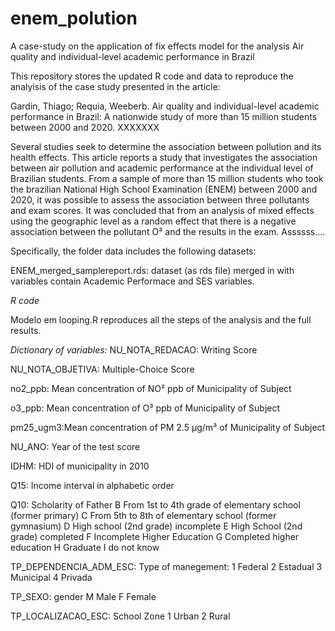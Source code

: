 # enem_polution
A case-study on the application of fix effects model  for the analysis Air quality and individual-level academic performance in Brazil

This repository stores the updated R code and data to reproduce the analyisis of the case study presented in the article:

Gardin, Thiago; Requia, Weeberb. Air quality and individual-level academic performance in Brazil: A nationwide study of more than 15 million students between 2000 and 2020. XXXXXXX

Several studies seek to determine the association between pollution and its health effects. This article reports a study that investigates the association between air pollution and academic performance at the individual level of Brazilian students. From a sample of more than 15 million students who took the  brazilian National High School Examination (ENEM) between 2000 and 2020, it was possible to assess the association between three pollutants and exam scores. It was concluded that from an analysis of mixed effects using the geographic level as a random effect that there is a negative association between the pollutant O³ and the results in the exam. Assssss….


Specifically, the folder data includes the following datasets:

ENEM_merged_samplereport.rds: dataset (as rds file) merged in with variables contain Academic Performace and SES variables.
    
*R code*

Modelo em looping.R reproduces all the steps of the analysis and the full results.

*Dictionary of variables:*
  NU_NOTA_REDACAO:      Writing Score
  
  NU_NOTA_OBJETIVA:     Multiple-Choice Score
  
  no2_ppb:  Mean concentration of NO² ppb of Municipality of Subject
  
  o3_ppb: Mean concentration of O³ ppb of Municipality of Subject
  
  pm25_ugm3:Mean concentration of PM 2.5  μg/m³ of Municipality of Subject
  
  NU_ANO: Year of the test score
  
  IDHM: HDI of municipality in 2010
  
  Q15: Income interval in alphabetic order
  
  Q10: Scholarity of Father
    B From 1st to 4th grade of elementary school (former primary)
    C From 5th to 8th of elementary school (former gymnasium)
    D High school (2nd grade) incomplete
    E High School (2nd grade) completed
    F Incomplete Higher Education
    G Completed higher education
    H Graduate
    I do not know
        
  TP_DEPENDENCIA_ADM_ESC: Type of manegement:
    1	Federal
    2	Estadual
    3	Municipal
    4	Privada
    
  TP_SEXO: gender
    M Male
    F Female
    
  TP_LOCALIZACAO_ESC: School Zone
    1	Urban
    2	Rural
    

